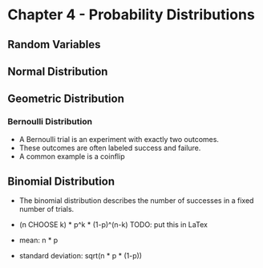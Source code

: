 # Chapter 4 - Probability Distributions

## Random Variables

## Normal Distribution 

## Geometric Distribution

### Bernoulli Distribution
- A Bernoulli trial is an experiment with exactly two outcomes.
- These outcomes are often labeled success and failure.
- A common example is a coinflip

## Binomial Distribution

- The binomial distribution describes the number of successes in a fixed number of trials.

- (n CHOOSE k) * p^k * (1-p)^(n-k) TODO: put this in LaTex
- mean: n * p
- standard deviation: sqrt(n * p * (1-p))
